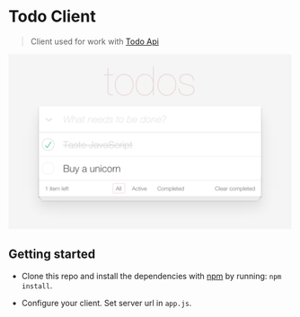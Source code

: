 # Todo Client

> Client used for work with [Todo Api](https://github.com/l-max/laravel-rest)

![](https://github.com/tastejs/todomvc-app-css/raw/master/screenshot.png)


## Getting started

- Clone this repo and install the dependencies with [npm](https://npmjs.com) by running: `npm install`.

- Configure your client. Set server url in `app.js`.